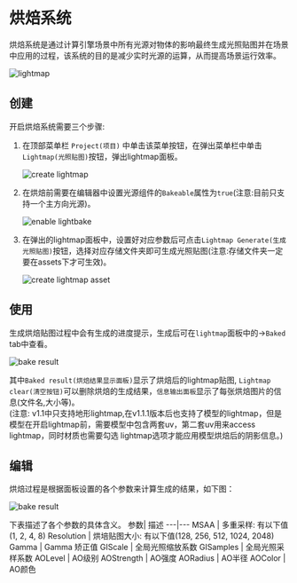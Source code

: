 # 烘焙系统
烘焙系统是通过计算引擎场景中所有光源对物体的影响最终生成光照贴图并在场景中应用的过程，该系统的目的是减少实时光源的运算，从而提高场景运行效率。

![lightmap](./images/bake.png)

## 创建
开启烘焙系统需要三个步骤:

1. 在顶部菜单栏 `Project(项目)` 中单击该菜单按钮，在弹出菜单栏中单击`Lightmap(光照贴图)`按钮，弹出lightmap面板。
   
   ![create lightmap](./images/bake_menu.png)

2. 在烘焙前需要在编辑器中设置光源组件的`Bakeable`属性为`true`(注意:目前只支持一个主方向光源)。
   
   ![enable lightbake](./images/bakeable.png)

3. 在弹出的lightmap面板中，设置好对应参数后可点击`Lightmap Generate(生成光照贴图)`按钮，选择对应存储文件夹即可生成光照贴图(注意:存储文件夹一定要在assets下才可生效)。
   
   ![create lightmap asset](./images/lightmap_generate.png)

## 使用
生成烘焙贴图过程中会有生成的进度提示，生成后可在`lightmap`面板中的->`Baked` tab中查看。

![bake result](./images/lightmap_result.png)

其中`Baked result(烘焙结果显示面板)`显示了烘焙后的lightmap贴图, `Lightmap clear(清空按钮)`可以删除烘焙的生成结果，`信息输出面板`显示了每张烘焙图片的信息(文件名,大小等)。  
(注意: v1.1中只支持地形lightmap,在v1.1.1版本后也支持了模型的lightmap，但是模型在开启lightmap前，需要模型中包含两套uv，第二套uv用来access lightmap，同时材质也需要勾选 lightmap选项才能应用模型烘焙后的阴影信息。)

## 编辑
烘焙过程是根据面板设置的各个参数来计算生成的结果，如下图：

![bake result](./images/bake_param.png)

下表描述了各个参数的具体含义。
参数| 描述
---|---
MSAA | 多重采样: 有以下值(1, 2, 4, 8)
Resolution | 烘培贴图大小: 有以下值(128, 256, 512, 1024, 2048)
Gamma | Gamma 矫正值
GIScale | 全局光照缩放系数
GISamples | 全局光照采样系数
AOLevel | AO级别
AOStrength | AO强度
AORadius | AO半径
AOColor | AO颜色

